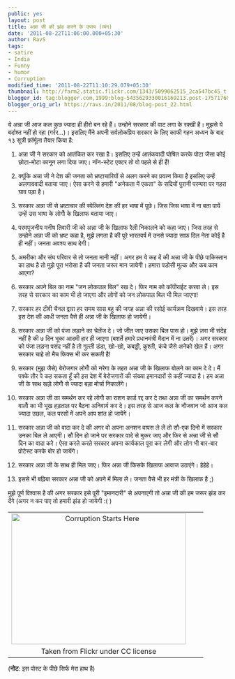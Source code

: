 ```yaml
---
public: yes
layout: post
title: अन्ना जी की झंड करने के उपाय (व्यंग)
date: '2011-08-22T11:06:00.000+05:30'
author: RavS
tags:
- satire
- India
- Funny
- humor
- Corruption
modified_time: '2011-08-22T11:10:29.079+05:30'
thumbnail: http://farm2.static.flickr.com/1343/5099062515_2ca547bc45_t.jpg
blogger_id: tag:blogger.com,1999:blog-5435629330016169213.post-1757176091620026585
blogger_orig_url: https://ravs.in/2011/08/blog-post_22.html
---
```


ये अन्ना जी आज कल कुछ ज्यादा ही हीरो बन रहे हैं। उन्होने सरकार की वाट लगा के रक्खी है। मुझसे ये बर्दाश्त नहीं हो रहा (गर्रर...)। इसलिए मैंने अपनी सर्वलोकप्रिय सरकार के लिए काफी गहन अध्यन के बाद १३ सूत्री फ़ॉर्मूला तैयार किया है:

1. अन्ना जी ने सरकार को आतंकित कर रखा है। इसलिए उन्हें आतंकवादी घोषित करके पोटा जैसा कोई छोटा-मोटा कानून लगा दिया जाए। नॉन-स्टेट एक्टर तो वो पहले से ही हैं!

2. क्यूंकि अन्ना जी ने देश की जनता को भ्रष्टाचारियों से अलग करने का प्रयत्न किया है इसलिए उन्हें अलगाववादी बताया जाए। ऐसा करने से हमारी "अनेकता में एकता" के सदियों पुरानी परम्परा पर गहरा घाव पड़ा है।

3. सरकार अन्ना जी से भ्रष्टाचार की स्पेल्लिंग देश की हर भाषा में पूछे। जिस जिस भाषा में ना बता पायें उन्हें उस भाषा के लोगोँ के खिलाफ बताया जाए।

4. परमपूजनीय मनीष तिवारी जी को अन्ना जी के खिलाफ रैली निकालने को कहा जाए। जिस तरह से उन्होने अन्ना जी को भ्रष्ट कहा है, मुझे लगता है की पूरे भारतवर्ष में उनसे ज्यादा साफ़ दिल नेता कोई है ही नहीं। जनता अवश्य साथ देगी।

5. अमरीका और संघ परिवार से तो जनता मानी नहीं। अगर हम ये कह दें की अन्ना जी के पीछे पाकिस्तान का हाथ है तो मुझे पूरा भरोसा है की जनता जरूर मान जायेगी। हमारा पडोसी मुल्क और कब काम आएगा?

6. सरकार अपने बिल का नाम "जन लोकपाल बिल" रख दे। फिर नाम को कॉपीराईट करवा ले। इस तरह से सरकार का काम भी हो जाएगा और लोगों को जन लोकपाल बिल भी मिल जाएगा!

7. सरकार हर टीवी चैनल द्वारा हर समय सास बहु की जगह अन्ना की रसोई कार्यक्रम दिखवाये। इस तरह इस देश की आधी जनता वैसे ही अन्ना जी के खिलाफ हो जायेगी।

8. सरकार अन्ना जी को पंजा लड़ाने का चेलेंज दे। जो जीत जाए उसका बिल पास हो। मुझे ज़रा भी संदेह नहीं है की ७ दिन भूका आदमी हार ही जाएगा (बशर्ते हमारे प्रधानमंत्री मैदान में ना उतरें)। अगर सरकार को पंजा लड़ना पसंद नहीं है तो गुल्ली डंडा, खो-खो, कबड्डी, कुश्ती, कंचे जैसे अनेको खेल हैं। अगर सरकार चाहे तो मैच फिक्स भी कर सकती है!

9. सरकार (मुझ जैसे) बेरोजगार लोगोँ को नरेगा के तहत अन्ना जी के खिलाफ बोलने का काम दे दे। मैं पक्के तौर पे कह सकता हूँ की इस देश में बेरोजगारों की संख्या इमानदारों से कहीं ज्यादा है। हम अन्ना जी के साथ खड़े लोगोँ से ज्यादा बड़ा मोर्चा निकालेंगे।

10. सरकार अन्ना जी का समर्थन कर रहे लोगोँ का राशन कार्ड रद्द कर दे तथा अन्ना जी का समर्थन करने वालोँ का भी भूख हड़ताल पर बैठना अनिवार्य कर दे। इस तरह से आज कल के नौजवान जो आज कल ज्यादा उछल, कल परसों में अपने आप शांत हो जायेंगे।

11. सरकार अन्ना जी को वादा कर दे की अगर वो अपना अनशन वापस ले लें तो सौ-एक दिनो में सरकार उनका बिल ले आएगी। सौ दिन हो जाने पर सरकार वादे से मुकर जाए और फिर से अन्ना जी से सौ दिन का वादा करे। ऐसा करते करते सरकार अपना कार्यकाल पूरा कर लेगी और लोग भी बार-बार प्रोटेस्ट करके बोर हो जायेंगे।


12. सरकार अन्ना जी के साथ ही मिल जाए। फिर अन्ना जी किसके खिलाफ आवाज उठाएंगे। हेहेहे।

13. इससे भी बढ़िया सरकार अन्ना जी को अपने में मिला ले। जनता वैसे भी हर मंत्री के खिलाफ है ;)

मुझे पूर्ण विश्वास है की अगर सरकार इसे पूरी "इमानदारी" से अपनाएगी तो अन्ना जी की हम जरूर झंड कर देंगे (अगर न कर पाए तो हमारी झंड हो जायेगी :( )

<table align="center" cellpadding="0" cellspacing="0" class="tr-caption-container" style="margin-left: auto; margin-right: auto; text-align: center;"><tbody><tr><td style="text-align: center;"><a href="http://www.flickr.com/photos/daquellamanera/5099062515/" style="margin-left: auto; margin-right: auto;" title="Corruption Starts Here by Daquella manera, on Flickr"><img alt="Corruption Starts Here" height="300" src="http://farm2.static.flickr.com/1343/5099062515_2ca547bc45.jpg" width="400"></a></td></tr><tr><td class="tr-caption" style="text-align: center;">Taken from Flickr under CC license</td><td class="tr-caption" style="text-align: center;"><br></td><td class="tr-caption" style="text-align: center;"><br></td></tr></tbody></table>


(**नोट**: इस पोस्ट के पीछे सिर्फ मेरा हाथ है)
